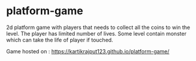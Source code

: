 # platform-game
2d platform game with players that needs to collect all the coins to win the level. The player has limited number of lives. Some level contain monster which can take the life of player if touched.

Game hosted on : https://kartikrajput123.github.io/platform-game/
